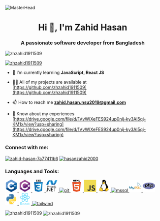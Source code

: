 ![MasterHead](https://i.ibb.co/ckDrYhD/99154874-4e680580-26dd-11eb-9773-48576689f01e.gif)
<h1 align="center">Hi 👋, I'm Zahid Hasan</h1>
<h3 align="center">A passionate software developer from Bangladesh</h3>

<p align="left"> <img src="https://komarev.com/ghpvc/?username=zhzahid1911509&label=Profile%20views&color=0e75b6&style=flat" alt="zhzahid1911509" /> </p>

<p align="left"> <a href="https://github.com/ryo-ma/github-profile-trophy"><img src="https://github-profile-trophy.vercel.app/?username=zhzahid1911509" alt="zhzahid1911509" /></a> </p>

- 🌱 I’m currently learning **JavaScript, React JS**

- 👨‍💻 All of my projects are available at [https://github.com/zhzahid1911509](https://github.com/zhzahid1911509)

- 📫 How to reach me **zahid.hasan.nsu2019@gmail.com**

- 📄 Know about my experiences [https://drive.google.com/file/d/1VvWIXeFES924up0nij-ky3AI5qj-KM1x/view?usp=sharing](https://drive.google.com/file/d/1VvWIXeFES924up0nij-ky3AI5qj-KM1x/view?usp=sharing)

<h3 align="left">Connect with me:</h3>
<p align="left">
<a href="https://linkedin.com/in/zahid-hasan-7a77411b6" target="blank"><img align="center" src="https://raw.githubusercontent.com/rahuldkjain/github-profile-readme-generator/master/src/images/icons/Social/linked-in-alt.svg" alt="zahid-hasan-7a77411b6" height="30" width="40" /></a>
<a href="https://www.facebook.com/24H1D.H454N.2000" target="blank"><img align="center" src="https://raw.githubusercontent.com/rahuldkjain/github-profile-readme-generator/master/src/images/icons/Social/facebook.svg" alt="hasanzahid2000" height="30" width="40" /></a>
</p>

<h3 align="left">Languages and Tools:</h3>
<p align="left"> <a href="https://www.w3schools.com/cpp/" target="_blank" rel="noreferrer"> <img src="https://raw.githubusercontent.com/devicons/devicon/master/icons/cplusplus/cplusplus-original.svg" alt="cplusplus" width="40" height="40"/> </a> <a href="https://www.w3schools.com/cs/" target="_blank" rel="noreferrer"> <img src="https://raw.githubusercontent.com/devicons/devicon/master/icons/csharp/csharp-original.svg" alt="csharp" width="40" height="40"/> </a> <a href="https://www.w3schools.com/css/" target="_blank" rel="noreferrer"> <img src="https://raw.githubusercontent.com/devicons/devicon/master/icons/css3/css3-original-wordmark.svg" alt="css3" width="40" height="40"/> </a> <a href="https://dotnet.microsoft.com/" target="_blank" rel="noreferrer"> <img src="https://raw.githubusercontent.com/devicons/devicon/master/icons/dot-net/dot-net-original-wordmark.svg" alt="dotnet" width="40" height="40"/> </a> <a href="https://git-scm.com/" target="_blank" rel="noreferrer"> <img src="https://www.vectorlogo.zone/logos/git-scm/git-scm-icon.svg" alt="git" width="40" height="40"/> </a> <a href="https://www.w3.org/html/" target="_blank" rel="noreferrer"> <img src="https://raw.githubusercontent.com/devicons/devicon/master/icons/html5/html5-original-wordmark.svg" alt="html5" width="40" height="40"/> </a> <a href="https://developer.mozilla.org/en-US/docs/Web/JavaScript" target="_blank" rel="noreferrer"> <img src="https://raw.githubusercontent.com/devicons/devicon/master/icons/javascript/javascript-original.svg" alt="javascript" width="40" height="40"/> </a> <a href="https://www.linux.org/" target="_blank" rel="noreferrer"> <img src="https://raw.githubusercontent.com/devicons/devicon/master/icons/linux/linux-original.svg" alt="linux" width="40" height="40"/> </a> <a href="https://www.microsoft.com/en-us/sql-server" target="_blank" rel="noreferrer"> <img src="https://www.svgrepo.com/show/303229/microsoft-sql-server-logo.svg" alt="mssql" width="40" height="40"/> </a> <a href="https://www.mysql.com/" target="_blank" rel="noreferrer"> <img src="https://raw.githubusercontent.com/devicons/devicon/master/icons/mysql/mysql-original-wordmark.svg" alt="mysql" width="40" height="40"/> </a> <a href="https://www.php.net" target="_blank" rel="noreferrer"> <img src="https://raw.githubusercontent.com/devicons/devicon/master/icons/php/php-original.svg" alt="php" width="40" height="40"/> </a> <a href="https://www.python.org" target="_blank" rel="noreferrer"> <img src="https://raw.githubusercontent.com/devicons/devicon/master/icons/python/python-original.svg" alt="python" width="40" height="40"/> </a> <a href="https://reactjs.org/" target="_blank" rel="noreferrer"> <img src="https://raw.githubusercontent.com/devicons/devicon/master/icons/react/react-original-wordmark.svg" alt="react" width="40" height="40"/> </a> <a href="https://tailwindcss.com/" target="_blank" rel="noreferrer"> <img src="https://www.vectorlogo.zone/logos/tailwindcss/tailwindcss-icon.svg" alt="tailwind" width="40" height="40"/> </a> </p>

<p><img align="left" src="https://github-readme-stats.vercel.app/api/top-langs?username=zhzahid1911509&show_icons=true&locale=en&layout=compact" alt="zhzahid1911509" /></p>

<p>&nbsp;<img align="center" src="https://github-readme-stats.vercel.app/api?username=zhzahid1911509&show_icons=true&locale=en" alt="zhzahid1911509" /></p>
